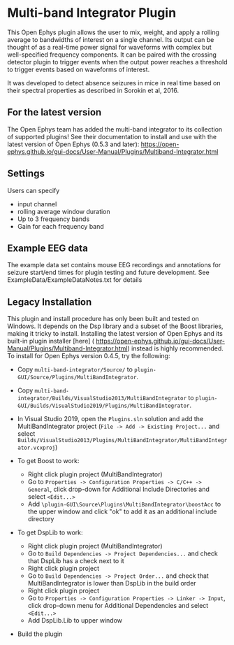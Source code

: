 # Multi-band Integrator Plugin

This Open Ephys plugin allows the user to mix, weight, and apply a rolling average to bandwidths of interest on a single channel.  Its output can be thought of as a real-time power signal for waveforms with complex but well-specified frequency components.  It can be paired with the crossing detector plugin to trigger events when the output power reaches a threshold to trigger events based on waveforms of interest.

It was developed to detect absence seizures in mice in real time based on their spectral properties as described in Sorokin et al, 2016. 

## For the latest version
The Open Ephys team has added the multi-band integrator to its collection of supported plugins! See their documentation to install and use with the latest version of Open Ephys (0.5.3 and later):
 https://open-ephys.github.io/gui-docs/User-Manual/Plugins/Multiband-Integrator.html

## Settings
Users can specify 
* input channel 
* rolling average window duration
* Up to 3 frequency bands
* Gain for each frequency band

## Example EEG data
The example data set contains mouse EEG recordings and annotations for seizure start/end times for plugin testing and future development. See ExampleData/ExampleDataNotes.txt for details

## Legacy Installation
This plugin and install procedure has only been built and tested on Windows.  It depends on the Dsp library and a subset of the Boost libraries, making it tricky to install. Installing the latest version of Open Ephys and its built-in plugin installer [here] ( https://open-ephys.github.io/gui-docs/User-Manual/Plugins/Multiband-Integrator.html) instead is highly recommended. To install for Open Ephys version 0.4.5, try the following:

* Copy `multi-band-integrator/Source/` to `plugin-GUI/Source/Plugins/MultiBandIntegrator`.

* Copy `multi-band-integrator/Builds/VisualStudio2013/MultiBandIntegrator` to `plugin-GUI/Builds/VisualStudio2019/Plugins/MultiBandIntegrator`.

* In Visual Studio 2019, open the `Plugins.sln` solution and add the MultiBandIntegrator project (`File -> Add -> Existing Project...` and select `Builds/VisualStudio2013/Plugins/MultiBandIntegrator/MultiBandIntegrator.vcxproj`)

* To get Boost to work:
  * Right click plugin project (MultiBandIntegrator)
  * Go to `Properties -> Configuration Properties -> C/C++ -> General`, click drop-down for Additional Include Directories and select `<Edit...>`
  * Add `\plugin-GUI\Source\Plugins\MultiBandIntegrator\boostAcc` to the upper window and click "ok" to add it as an additional include directory

* To get DspLib to work:
  * Right click plugin project (MultiBandIntegrator)
  * Go to `Build Dependencies -> Project Dependencies...` and check that DspLib has a check next to it
  * Right click plugin project 
  * Go to `Build Dependencies -> Project Order...` and check that MultiBandIntegrator is lower than DspLib in the build order
  * Right click plugin project
  * Go to `Properties -> Configuration Properties -> Linker -> Input`, click drop-down menu for Additional Dependencies and select `<Edit...>`
  * Add DspLib.Lib to upper window

* Build the plugin
